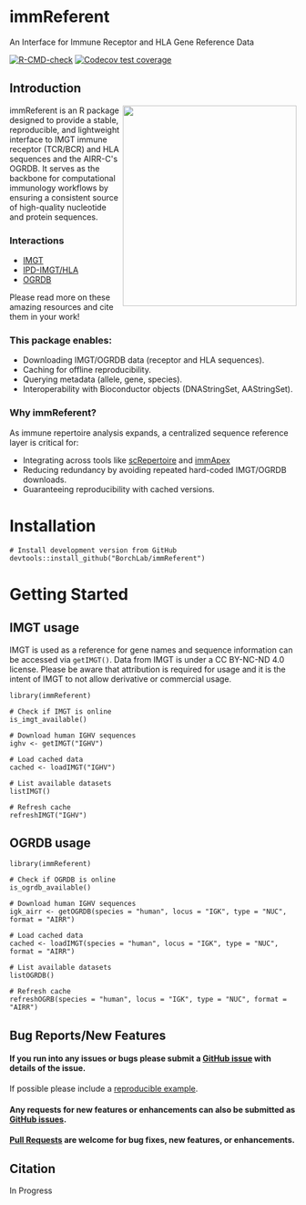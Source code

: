 # immReferent

An Interface for Immune Receptor and HLA Gene Reference Data

<!-- badges: start -->
[![R-CMD-check](https://github.com/BorchLab/immReferent/actions/workflows/R-CMD-check.yaml/badge.svg)](https://github.com/BorchLab/immReferent/actions/workflows/R-CMD-check.yaml)
[![Codecov test coverage](https://codecov.io/gh/BorchLab/immReferent/graph/badge.svg)](https://app.codecov.io/gh/BorchLab/immReferent)
<!-- badges: end -->

## Introduction 

<img align="right" src="https://github.com/BorchLab/immReferent/blob/main/www/immreferent_hex.png" width="305" height="352">

immReferent is an R package designed to provide a stable, reproducible, and lightweight interface to IMGT immune receptor (TCR/BCR) and HLA sequences and the AIRR-C's OGRDB. It serves as the backbone for computational immunology workflows by ensuring a consistent source of high-quality nucleotide and protein sequences.

### Interactions
* [IMGT](https://www.imgt.org/)
* [IPD-IMGT/HLA](https://www.ebi.ac.uk/ipd/imgt/hla/)
* [OGRDB](https://ogrdb.airr-community.org/)

Please read more on these amazing resources and cite them in your work!

### This package enables:

* Downloading IMGT/OGRDB data (receptor and HLA sequences).
* Caching for offline reproducibility.
* Querying metadata (allele, gene, species).
* Interoperability with Bioconductor objects (DNAStringSet, AAStringSet).

### Why immReferent?

As immune repertoire analysis expands, a centralized sequence reference layer is critical for:

* Integrating across tools like [scRepertoire](https://github.com/BorchLab/scRepertoire) and [immApex](https://github.com/BorchLab/immApex)
* Reducing redundancy by avoiding repeated hard-coded IMGT/OGRDB downloads.
* Guaranteeing reproducibility with cached versions.

# Installation

```
# Install development version from GitHub
devtools::install_github("BorchLab/immReferent")
```

# Getting Started

## IMGT usage

IMGT is used as a reference for gene names and sequence information can be accessed via `getIMGT()`. Data from IMGT is under a CC BY-NC-ND 4.0 license. Please be aware that attribution is required for usage and it is the intent of IMGT to not allow derivative or commercial usage.

```
library(immReferent)

# Check if IMGT is online
is_imgt_available()

# Download human IGHV sequences
ighv <- getIMGT("IGHV")

# Load cached data
cached <- loadIMGT("IGHV")

# List available datasets
listIMGT()

# Refresh cache
refreshIMGT("IGHV")
```

## OGRDB usage

```
library(immReferent)

# Check if OGRDB is online
is_ogrdb_available()

# Download human IGHV sequences
igk_airr <- getOGRDB(species = "human", locus = "IGK", type = "NUC", format = "AIRR")

# Load cached data
cached <- loadIMGT(species = "human", locus = "IGK", type = "NUC", format = "AIRR")

# List available datasets
listOGRDB()

# Refresh cache
refreshOGRB(species = "human", locus = "IGK", type = "NUC", format = "AIRR")
```

## Bug Reports/New Features

#### If you run into any issues or bugs please submit a [GitHub issue](https://github.com/BorchLab/immReferent/issues) with details of the issue.

If possible please include a [reproducible example](https://reprex.tidyverse.org/). 

#### Any requests for new features or enhancements can also be submitted as [GitHub issues](https://github.com/BorchLab/immReferent/issues).

#### [Pull Requests](https://github.com/BorchLab/immReferent/pulls) are welcome for bug fixes, new features, or enhancements.

## Citation
In Progress
